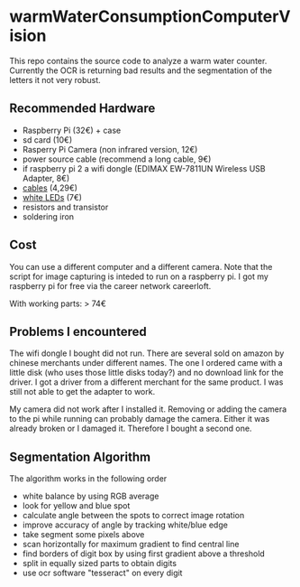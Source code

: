 # warmWaterConsumptionComputerVision

This repo contains the source code to analyze a warm water counter.
Currently the OCR is returning bad results and the segmentation of the letters it not very robust.

## Recommended Hardware
- Raspberry Pi (32€) + case
- sd card (10€)
- Rasperry Pi Camera (non infrared version, 12€)
- power source cable (recommend a long cable, 9€)
- if raspberry pi 2 a wifi dongle (EDIMAX EW-7811UN Wireless USB Adapter, 8€)
- [cables](https://www.amazon.de/gp/product/B0786KBBZ5/ref=oh_aui_detailpage_o02_s02?ie=UTF8&psc=1) (4,29€)
- [white LEDs](https://www.amazon.de/gp/product/B0786KBBZ5/ref=oh_aui_detailpage_o02_s02?ie=UTF8&psc=1) (7€)
- resistors and transistor
- soldering iron

## Cost
You can use a different computer and a different camera. Note that the script for image capturing is inteded to run on a raspberry pi. I got my raspberry pi for free via the career network careerloft.

With working parts: > 74€

## Problems I encountered
The wifi dongle I bought did not run. There are several sold on amazon by chinese merchants under different names. The one I ordered came with a little disk (who uses those little disks today?) and no download link for the driver. I got a driver from a different merchant for the same product. I was still not able to get the adapter to work.

My camera did not work after I installed it. Removing or adding the camera to the pi while running can probably damage the camera. Either it was already broken or I damaged it. Therefore I bought a second one.

## Segmentation Algorithm
The algorithm works in the following order

- white balance by using RGB average
- look for yellow and blue spot
- calculate angle between the spots to correct image rotation
- improve accuracy of angle by tracking white/blue edge
- take segment some pixels above
- scan horizontally for maximum gradient to find central line
- find borders of digit box by using first gradient above a threshold
- split in equally sized parts to obtain digits
- use ocr software "tesseract" on every digit


